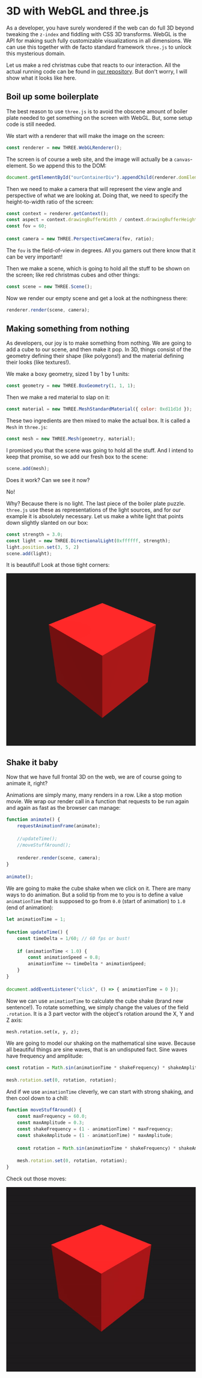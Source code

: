 # 3D with WebGL and three.js 

As a developer, you have surely wondered if the web can do full 3D beyond tweaking the `z-index` and fiddling with CSS 3D transforms. WebGL is the API for making such fully customizable visualizations in all dimensions. We can use this together with de facto standard framework `three.js` to unlock this mysterious domain.

Let us make a red christmas cube that reacts to our interaction. All the actual running code can be found in [our repository](https://github.com/bekk/webgl-christmas). But don't worry, I will show what it looks like here.

<!-- TODO: Pynt kuben som en julegave! -->

## Boil up some boilerplate

The best reason to use `three.js` is to avoid the obscene amount of boiler plate needed to get something on the screen with WebGL. But, some setup code is still needed.

We start with a renderer that will make the image on the screen:

```javascript
const renderer = new THREE.WebGLRenderer();
```

The screen is of course a web site, and the image will actually be a `canvas`-element. So we append this to the DOM:

```javascript
document.getElementById("ourContainerDiv").appendChild(renderer.domElement);
```

Then we need to make a camera that will represent the view angle and perspective of what we are looking at. Doing that, we need to specify the height-to-width ratio of the screen:

```javascript
const context = renderer.getContext();
const aspect = context.drawingBufferWidth / context.drawingBufferHeight;
const fov = 60;

const camera = new THREE.PerspectiveCamera(fov, ratio);
```

The `fov` is the field-of-view in degrees. All you gamers out there know that it can be very important!

Then we make a scene, which is going to hold all the stuff to be shown on the screen; like red christmas cubes and other things:

```javascript
const scene = new THREE.Scene();
```

Now we render our empty scene and get a look at the nothingness there:

```javascript
renderer.render(scene, camera);
```

## Making something from nothing

As developers, our joy is to make something from nothing. We are going to add a cube to our scene, and then make it pop. In 3D, things consist of the geometry defining their shape (like polygons!) and the material defining their looks (like textures!).

We make a boxy geometry, sized 1 by 1 by 1 units:

```javascript
const geometry = new THREE.BoxGeometry(1, 1, 1);
```

Then we make a red material to slap on it:

```javascript
const material = new THREE.MeshStandardMaterial({ color: 0xd11d1d });
```

These two ingredients are then mixed to make the actual box. It is called a `Mesh` in `three.js`:

```javascript
const mesh = new THREE.Mesh(geometry, material);
```

I promised you that the scene was going to hold all the stuff. And I intend to keep that promise, so we add our fresh box to the scene:

```javascript
scene.add(mesh);
```

Does it work? Can we see it now? 

No! 

Why? Because there is no light. The last piece of the boiler plate puzzle. `three.js` use these as representations of the light sources, and for our example it is absolutely necessary. Let us make a white light that points down slightly slanted on our box:

```javascript
const strength = 3.0;
const light = new THREE.DirectionalLight(0xffffff, strength);
light.position.set(3, 5, 2)
scene.add(light);
```

It is beautiful! Look at those tight corners:

![screenshot-part1](screenshot-part1.png)

## Shake it baby

Now that we have full frontal 3D on the web, we are of course going to animate it, right?

Animations are simply many, many renders in a row. Like a stop motion movie. We wrap our render call in a function that requests to be run again and again as fast as the browser can manage:

```javascript
function animate() {
    requestAnimationFrame(animate);

    //updateTime();
    //moveStuffAround();

    renderer.render(scene, camera);
}

animate();
```

We are going to make the cube shake when we click on it. There are many ways to do animation. But a solid tip from me to you is to define a value `animationTime` that is supposed to go from `0.0` (start of animation) to `1.0` (end of animation):

```javascript
let animationTime = 1;

function updateTime() {
    const timeDelta = 1/60; // 60 fps or bust!

    if (animationTime < 1.0) {
        const animationSpeed = 0.8;
        animationTime += timeDelta * animationSpeed;
    }
}

document.addEventListener("click", () => { animationTime = 0 }); 
```

Now we can use `animationTime` to calculate the cube shake (brand new sentence!). To rotate something, we simply change the values of the field `.rotation`. It is a 3 part vector with the object's rotation around the X, Y and Z axis:

```
mesh.rotation.set(x, y, z);
```

We are going to model our shaking on the mathematical sine wave. Because all beautiful things are sine waves, that is an undisputed fact. Sine waves have frequency and amplitude:

```javascript
const rotation = Math.sin(animationTime * shakeFrequency) * shakeAmplitude;

mesh.rotation.set(0, rotation, rotation);
```

And if we use `animationTime` cleverly, we can start with strong shaking, and then cool down to a chill:

```javascript
function moveStuffAround() {
    const maxFrequency = 60.0;
    const maxAmplitude = 0.3;
    const shakeFrequency = (1 - animationTime) * maxFrequency;
    const shakeAmplitude = (1 - animationTime) * maxAmplitude;

    const rotation = Math.sin(animationTime * shakeFrequency) * shakeAmplitude;

    mesh.rotation.set(0, rotation, rotation);
}
```

Check out those moves:

![gif-part1](gif-part1.gif)

<!-- TODO: Legg til lenke til kjørende eksempel -->